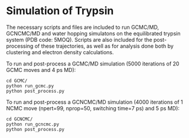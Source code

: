 # Simulation of Trypsin

The necessary scripts and files are included to run GCMC/MD, GCNCMC/MD and water hopping simulatons on the equilibrated trypsin system (PDB code: 5MOQ). Scripts are also included for the post-processing of these trajectories, as well as for analysis done both by clustering and electron density calculations.

To run and post-process a GCMC/MD simulation (5000 iterations of 20 GCMC moves and 4 ps MD):
```commandline
cd GCMC/
python run_gcmc.py
python post_process.py
```

To run and post-process a GCNCMC/MD simulation (4000 iterations of 1 NCMC move (npert=99, nprop=50, switching time=7 ps) and 5 ps MD):
```commandline
cd GCNCMC/
python run_gcncmc.py
python post_process.py
```
